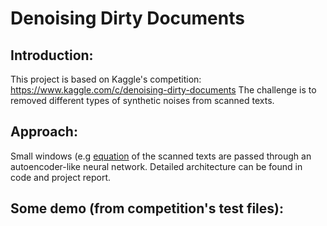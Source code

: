 # Denoising Dirty Documents
## Introduction:
This project is based on Kaggle's competition: https://www.kaggle.com/c/denoising-dirty-documents
The challenge is to removed different types of synthetic noises from scanned texts.
## Approach:
Small windows (e.g [equation](http://www.sciweavers.org/tex2img.php?eq=32%20%5Ctimes%2032&bc=White&fc=Black&im=jpg&fs=12&ff=arev&edit=0) of the scanned texts are passed through an autoencoder-like neural network. Detailed architecture can be found in code and project report.
## Some demo (from competition's test files):

